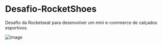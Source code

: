 # Desafio-RocketShoes
Desafio da Rocketseat para desenvolver um mini e-commerce de calçados esportivos.


![image](https://user-images.githubusercontent.com/86384828/152446054-65d2361a-c5fb-453c-a181-1350671b8c72.png)
